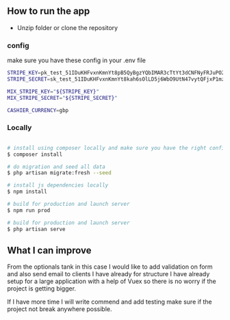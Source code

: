 ## How to run the app

* Unzip folder or clone the repository

### config
make sure you have these config in your .env file
``` bash
STRIPE_KEY=pk_test_51IDuKHFvxnKmnYt8pB5QyBgzYQbIMAR3cTtYt3dCNFNyFRJuPO2VrEmeiR5mFMClyrHC0QtHlTqwGT574SYQNX4j00lGVQMNfj
STRIPE_SECRET=sk_test_51IDuKHFvxnKmnYt8kah6sOlLD5j6WbO9UtN47vytQFjxP1mzMoE1c7ag2lXd47aFcr1bJTQJuFNl8kwVSlmusdb600YLAzpHKU

MIX_STRIPE_KEY="${STRIPE_KEY}"
MIX_STRIPE_SECRET="${STRIPE_SECRET}"

CASHIER_CURRENCY=gbp

```

### Locally
``` bash

# install using composer locally and make sure you have the right config on .env for database.
$ composer install

# do migration and seed all data 
$ php artisan migrate:fresh --seed

# install js dependencies locally
$ npm install

# build for production and launch server
$ npm run prod

# build for production and launch server
$ php artisan serve 
```

## What I can improve

From the optionals tank in this case I would like to add validation on form and also send email to clients
I have already for structure I have already setup for a large application with a help of Vuex so there is no worry
if the project is getting bigger. 

If I have more time I will write commend and add testing make sure if the project not break anywhere possible.  

